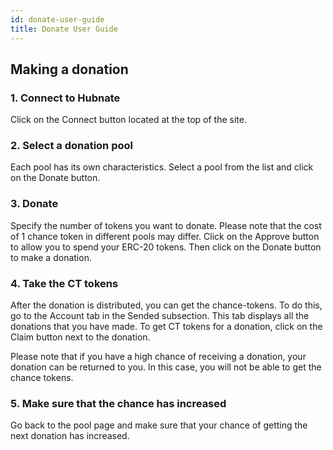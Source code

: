 ```yaml
---
id: donate-user-guide
title: Donate User Guide
---
```


## Making a donation

### 1. Connect to Hubnate

Click on the Connect button located at the top of the site.

### 2. Select a donation pool

Each pool has its own characteristics. Select a pool from the list and click on the Donate button.

### 3. Donate

Specify the number of tokens you want to donate. Please note that the cost of 1 chance token in different pools may differ. Click on the Approve button to allow you to spend your ERC-20 tokens. Then click on the Donate button to make a donation.

### 4. Take the CT tokens

After the donation is distributed, you can get the chance-tokens. To do this, go to the Account tab in the Sended subsection. This tab displays all the donations that you have made. To get CT tokens for a donation, click on the Claim button next to the donation.

Please note that if you have a high chance of receiving a donation, your donation can be returned to you. In this case, you will not be able to get the chance tokens.

### 5. Make sure that the chance has increased

Go back to the pool page and make sure that your chance of getting the next donation has increased.